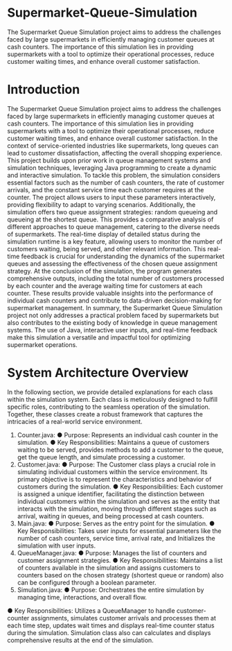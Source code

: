 # Supermarket-Queue-Simulation
The Supermarket Queue Simulation project aims to address the challenges faced by large supermarkets in efficiently managing customer queues at cash counters. The importance of this simulation lies in providing supermarkets with a tool to optimize their operational processes, reduce customer waiting times, and enhance overall customer satisfaction. 
# Introduction
The Supermarket Queue Simulation project aims to address the challenges faced by large supermarkets in efficiently managing customer queues at cash counters. The importance of this simulation lies in providing supermarkets with a tool to optimize their operational processes, reduce customer waiting times, and enhance overall customer satisfaction. In the context of service-oriented industries like supermarkets, long queues can lead to customer dissatisfaction, affecting the overall shopping experience. This project builds upon prior work in queue management systems and simulation techniques, leveraging Java programming to create a dynamic and interactive simulation.
To tackle this problem, the simulation considers essential factors such as the number of cash counters, the rate of customer arrivals, and the constant service time each customer requires at the counter. The project allows users to input these parameters interactively, providing flexibility to adapt to varying scenarios. Additionally, the simulation offers two queue assignment strategies: random queueing and queueing at the shortest queue. This provides a comparative analysis of different approaches to queue management, catering to the diverse needs of supermarkets.
The real-time display of detailed status during the simulation runtime is a key feature, allowing users to monitor the number of customers waiting, being served, and other relevant information. This real-time feedback is crucial for understanding the dynamics of the supermarket queues and assessing the effectiveness of the chosen queue assignment strategy.
At the conclusion of the simulation, the program generates comprehensive outputs, including the total number of customers processed by each counter and the average waiting time for customers at each counter. These results provide valuable insights into the performance of individual cash counters and contribute to data-driven decision-making for supermarket management. In summary, the Supermarket Queue Simulation project not only addresses a practical problem faced by supermarkets but also contributes to the existing body of knowledge in queue management systems. The use of Java, interactive user inputs, and real-time feedback make this simulation a versatile and impactful tool for optimizing supermarket operations.
# System Architecture Overview
In the following section, we provide detailed explanations for each class within the simulation system. Each class is meticulously designed to fulfill specific roles, contributing to the seamless operation of the simulation. Together, these classes create a robust framework that captures the intricacies of a real-world service environment.
1. Counter.java:
● Purpose: Represents an individual cash counter in the simulation.
● Key Responsibilities: Maintains a queue of customers waiting to be served,
provides methods to add a customer to the queue, get the queue length, and
simulate processing a customer.
2. Customer.java:
● Purpose: The Customer class plays a crucial role in simulating individual
customers within the service environment. Its primary objective is to represent
the characteristics and behavior of customers during the simulation.
● Key Responsibilities: Each customer is assigned a unique identifier, facilitating the distinction between individual customers within the simulation and serves as the entity that interacts with the simulation, moving through different stages
such as arrival, waiting in queues, and being processed at cash counters.
3. Main.java:
● Purpose: Serves as the entry point for the simulation.
● Key Responsibilities: Takes user inputs for essential parameters like the
number of cash counters, service time, arrival rate, and Initializes the simulation
with user inputs.
4. QueueManager.java:
● Purpose: Manages the list of counters and customer assignment strategies.
● Key Responsibilities: Maintains a list of counters available in the simulation
and assigns customers to counters based on the chosen strategy (shortest queue
or random) also can be configured through a boolean parameter.
5. Simulation.java:
● Purpose: Orchestrates the entire simulation by managing time, interactions, and
overall flow.
 
● Key Responsibilities: Utilizes a QueueManager to handle customer-counter assignments, simulates customer arrivals and processes them at each time step, updates wait times and displays real-time counter status during the simulation. Simulation class also can calculates and displays comprehensive results at the end of the simulation.

